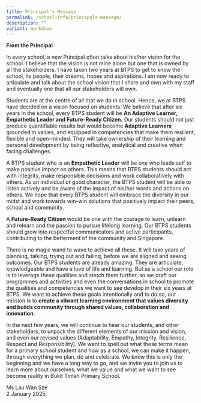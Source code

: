 ```yaml
---
title: Principal's Message
permalink: /school-info/principals-message/
description: ""
variant: markdown
---
```

**From the Principal**

In every school, a new Principal often talks about his/her vision for the school. I believe that the vision is not mine alone but one that is owned by all the stakeholders. I have taken two years at BTPS to get to know the school, its people, their dreams, hopes and aspirations. I am now ready to articulate and talk about the school vision that I share and own with my staff and eventually one that all our stakeholders will own.

Students are at the centre of all that we do in school. Hence, we at BTPS have decided on a vision focused on students. We believe that after six years in the school, every BTPS student will be **An Adaptive Learner, Empathetic Leader and Future-Ready Citizen.** Our students should not just produce quantifiable results but would become **Adaptive Learners** grounded in values, and equipped in competencies that make them resilient, flexible and open-minded. They will take ownership of their learning and personal development by being reflective, analytical and creative when facing challenges. 

A BTPS student who is an **Empathetic Leader** will be one who leads self to make positive impact on others. This means that BTPS students should act with integrity, make responsible decisions and work collaboratively with others. As an individual of good character, the BTPS student will be able to listen actively and be aware of the impact of his/her words and actions on others. We hope that every BTPS student will embrace the diversity in our midst and work towards win-win solutions that positively impact their peers, school and community.

A **Future-Ready Citizen** would be one with the courage to learn, unlearn and relearn and the passion to pursue lifelong learning. Our BTPS students should grow into respectful communicators and active participants, contributing to the betterment of the community and Singapore.

There is no magic wand to wave to achieve all these. It will take years of planning, talking, trying out and failing, before we are aligned and seeing outcomes. Our BTPS students are already amazing. They are articulate, knowledgeable and have a love of life and learning. But as a school our role is to leverage these qualities and stetch them further, so we craft our programmes and activities and even the conversations in school to promote the qualities and competencies we want to see develop in their six years at BTPS. We want to achieve these goals intentionally and to do so, our mission is to **create a vibrant learning environment that values diversity and builds community through shared values, collaboration and innovation**.

In the next few years, we will continue to hear our students, and other stakeholders, to unpack the different elements of our mission and vision, and even our revised values (Adaptability, Empathy, Integrity, Resilience, Respect and Responsibility). We want to spell out what these terms mean for a primary school student and how as a school, we can make it happen, through everything we plan, do and celebrate. We know this is only the beginning and we have a long way to go, and we invite you to join us to learn more about ourselves, what we value and what we want to see become reality in Bukit Timah Primary School.

Ms Lau Wan Sze<br>
2 January 2025